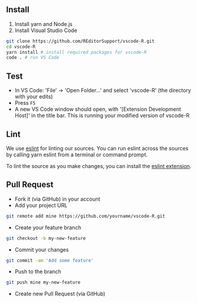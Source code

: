 ## Install

1. Install yarn and Node.js
1. Install Visual Studio Code

```sh
git clone https://github.com/REditorSupport/vscode-R.git
cd vscode-R
yarn install # install required packages for vscode-R
code . # run VS Code
```

## Test

- In VS Code: 'File' -> 'Open Folder...' and select 'vscode-R' (the directory
  with your edits)
- Press `F5`
- A new VS Code window should open, with '[Extension Development Host]' in the
  title bar. This is running your modified version of vscode-R

## Lint

We use [eslint](https://eslint.org/) for linting our sources. You can run eslint
across the sources by calling yarn eslint from a terminal or command prompt.

To lint the source as you make changes, you can install the
[eslint extension](https://marketplace.visualstudio.com/items?itemName=dbaeumer.vscode-eslint).

## Pull Request

- Fork it (via GitHub) in your account
- Add your project URL

```sh
git remote add mine https://github.com/yourname/vscode-R.git
```

- Create your feature branch

```sh
git checkout -b my-new-feature
```

- Commit your changes

```sh
git commit -am 'Add some feature'
```

- Push to the branch

```sh
git push mine my-new-feature
```

- Create new Pull Request (via GitHub)
